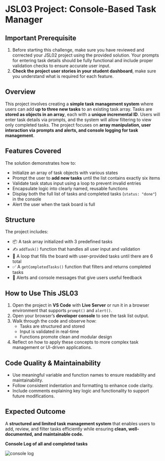 # JSL03 Project: Console-Based Task Manager

## Important Prerequisite

1. Before starting this challenge, make sure you have reviewed and corrected your JSL02 project using the provided solution. Your prompts for entering task details should be fully functional and include proper validation checks to ensure accurate user input.
2. **Check the project user stories in your student dashboard**, make sure you understand what is required for each feature.

## Overview

This project involves creating a **simple task management system** where users can add **up to three new tasks** to an existing task array. Tasks are **stored as objects in an array**, each with a **unique incremental ID**. Users will enter task details via prompts, and the system will allow filtering to view only completed tasks. The project focuses on **array manipulation, user interaction via prompts and alerts, and console logging for task management**.

## Features Covered

The solution demonstrates how to:

- Initialize an array of task objects with various states
- Prompt the user to **add new tasks** until the list contains exactly six items
- Validate task status input using a loop to prevent invalid entries
- Encapsulate logic into clearly named, reusable functions
- Display both the full list of tasks and completed tasks (`status: "done"`) in the console
- Alert the user when the task board is full

## Structure

The project includes:

- 📦 A task array initialized with 3 predefined tasks
- ✍️ `addTask()` function that handles all user input and validation
- 🔁 A loop that fills the board with user-provided tasks until there are 6 total
- ✅ A `getCompletedTasks()` function that filters and returns completed tasks
- 💬 Alerts and console messages that give users useful feedback

## How to Use This JSL03

1. Open the project in **VS Code** with **Live Server** or run it in a browser environment that supports `prompt()` and `alert()`.
2. Open your browser’s **developer console** to see the task list output.
3. Walk through the code and observe how:
   - Tasks are structured and stored
   - Input is validated in real-time
   - Functions promote clean and modular design
4. Reflect on how to apply these concepts to more complex task management or UI-driven applications.

## Code Quality & Maintainability

- Use meaningful variable and function names to ensure readability and maintainability.
- Follow consistent indentation and formatting to enhance code clarity.
- Include comments explaining key logic and functionality to support future modifications.

## Expected Outcome

A **structured and limited task management system** that enables users to add, review, and filter tasks efficiently while ensuring **clean, well-documented, and maintainable code.**

**Console Log of all and completed tasks**

![console log](./explainer-images/console%20log.png)
